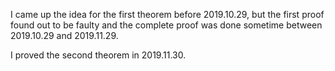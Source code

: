 I came up the idea for the first theorem before 2019.10.29, but the first proof found out to be faulty and the complete proof was done sometime between 2019.10.29 and 2019.11.29.

I proved the second theorem in 2019.11.30.
